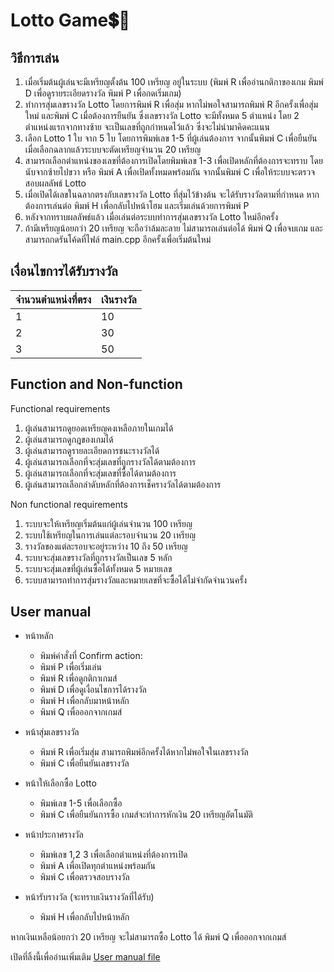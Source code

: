 # Lotto Game💲🫰
## วิธีการเล่น
1. เมื่อเริ่มต้นผู้เล่นจะมีเหรียญตั้งต้น 100 เหรียญ อยู่ในระบบ (พิมพ์ R เพื่ออ่านกติกาของเกม พิมพ์ D เพื่อดูรายระเอียดรางวัล พิมพ์ P เพื่อกดเริ่มเกม)
2. ทำการสุ่มเลขรางวัล Lotto โดยการพิมพ์ R เพื่อสุ่ม หากไม่พอใจสามารถพิมพ์ R อีกครั้งเพื่อสุ่มใหม่ และพิมพ์ C เมื่อต้องการยืนยัน ซึ่งเลขรางวัล Lotto จะมีทั้งหมด 5 ตำแหน่ง โดย 2 ตำแหน่งแรกจากทางซ้าย จะเป็นเลขที่ถูกกำหนดไว้แล้ว ซึ่งจะไม่นำมาคิดคะแนน
3. เลือก Lotto 1 ใบ จาก 5 ใบ โดยการพิมพ์เลข 1-5 ที่ผู้เล่นต้องการ จากนั้นพิมพ์ C เพื่อยืนยัน เมื่อเลือกฉลากแล้วระบบจะตัดเหรียญจำนวน 20 เหรียญ
4. สามารถเลือกตำแหน่งของเลขที่ต้องการเปิดโดยพิมพ์เลข 1-3 เพื่อเปิดหลักที่ต้องการจะทราบ โดยนับจากซ้ายไปขวา หรือ พิมพ์ A เพื่อเปิดทั้งหมดพร้อมกัน จากนั้นพิมพ์ C เพื่อให้ระบบจะตรวจสอบผลลัพธ์ Lotto 
5. เมื่อเปิดได้เลขในฉลากตรงกับเลขรางวัล Lotto ที่สุ่มไว้ข้างต้น จะได้รับรางวัลตามที่กำหนด หากต้องการเล่นต่อ พิมพ์ H เพื่อกลับไปหน้าโฮม และเริ่มเล่นด้วยการพิมพ์ P
6. หลังจากทราบผลลัพธ์แล้ว เมื่อเล่นต่อระบบทำการสุ่มเลขรางวัล Lotto ใหม่อีกครั้ง
7. ถ้ามีเหรียญน้อยกว่า 20 เหรียญ จะถือว่าล้มละลาย ไม่สามารถเล่นต่อได้ พิมพ์ Q เพื่อจบเกม และสามารถกดรันโค้ดที่ไฟล์ main.cpp อีกครั้งเพื่อเริ่มต้นใหม่

## เงื่อนไขการได้รับรางวัล
| จำนวนตำแหน่งที่ตรง | เงินรางวัล
-----| -----|
1 | 10 |
2 | 30 |
3 | 50 |
## Function and Non-function

Functional requirements
1. ผู้เล่นสามารถดูยอดเหรียญคงเหลือภายในเกมได้
2. ผู้เล่นสามารถดูกฎของเกมได้
3. ผู้เล่นสามารถดูรายละเอียดการชนะรางวัลได้
4. ผู้เล่นสามารถเลือกที่จะสุ่มเลขที่ถูกรางวัลได้ตามต้องการ
5. ผู้เล่นสามารถเลือกที่จะสุ่มเลขที่ซื้อได้ตามต้องการ
6. ผู้เล่นสามารถเลือกลำดับหลักที่ต้องการเช็ครางวัลได้ตามต้องการ

Non functional requirements 
1. ระบบจะให้เหรียญเริ่มต้นแก่ผู้เล่นจำนวน 100 เหรียญ
2. ระบบใช้เหรียญในการเล่นแต่ละรอบจำนวน 20 เหรียญ
3. รางวัลของแต่ละรอบจะอยู่ระหว่าง 10 ถึง 50 เหรียญ
4. ระบบจะสุ่มเลขรางวัลที่ถูกรางวัลเป็นเลข 5 หลัก
5. ระบบจะสุ่มเลขที่ผู้เล่นซื้อได้ทั้งหมด 5 หมายเลข
6. ระบบสามารถทำการสุ่มรางวัลและหมายเลขที่จะซื้อได้ไม่จำกัดจำนวนครั้ง

## User manual
* หน้าหลัก
  * พิมพ์คำสั่งที่ Confirm action:
  * พิมพ์ P เพื่อเริ่มเล่น
  * พิมพ์ R เพื่อดูกติกาเกมส์
  * พิมพ์ D เพื่อดูเงื่อนไขการได้รางวัล
  * พิมพ์ H เพื่อกลับมาหน้าหลัก
  * พิมพ์ Q เพื่อออกจากเกมส์

* หน้าสุ่มเลขรางวัล
  * พิมพ์ R เพื่อเริ่มสุ่ม สามารถพิมพ์อีกครั้งได้หากไม่พอใจในเลขรางวัล
  * พิมพ์ C เพื่อยืนยันเลขรางวัล

* หน้าให้เลือกซื้อ Lotto
  * พิมพ์เลข 1-5 เพื่อเลือกซื้อ
  * พิมพ์ C เพื่อยืนยันการซื้อ เกมส์จะทำการหักเงิน 20 เหรียญอัตโนมัติ

* หน้าประกาศรางวัล
  * พิมพ์เลข 1,2 3 เพื่อเลือกตำแหน่งที่ต้องการเปิด
  * พิมพ์ A เพื่อเปิดทุกตำแหน่งพร้อมกัน
  * พิมพ์ C เพื่อตรวจสอบรางวัล

* หน้ารับรางวัล
(จะทราบเงินรางวัลที่ได้รับ)
  * พิมพ์ H เพื่อกลับไปหน้าหลัก

หากเงินเหลือน้อยกว่า 20 เหรียญ จะไม่สามารถซื้อ Lotto ได้
พิมพ์ Q เพื่อออกจากเกมส์

เปิดที่ลิ้งนี้เพื่ออ่านเพิ่มเติม [User manual file](https://www.canva.com/design/DAGotyK_d_o/LMNMHKFy8WSjB-bd7LsgNQ/view?utm_content=DAGotyK_d_o&utm_campaign=designshare&utm_medium=link2&utm_source=uniquelinks&utlId=h9ec39237ff)
